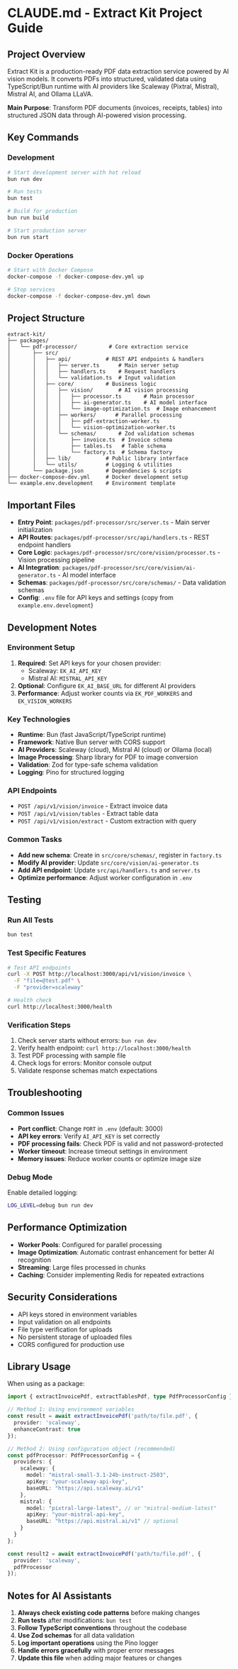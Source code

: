 # CLAUDE.md - Extract Kit Project Guide

## Project Overview

Extract Kit is a production-ready PDF data extraction service powered by AI vision models. It converts PDFs into structured, validated data using TypeScript/Bun runtime with AI providers like Scaleway (Pixtral, Mistral), Mistral AI, and Ollama LLaVA.

**Main Purpose**: Transform PDF documents (invoices, receipts, tables) into structured JSON data through AI-powered vision processing.

## Key Commands

### Development
```bash
# Start development server with hot reload
bun run dev

# Run tests
bun test

# Build for production
bun run build

# Start production server
bun run start
```

### Docker Operations
```bash
# Start with Docker Compose
docker-compose -f docker-compose-dev.yml up

# Stop services
docker-compose -f docker-compose-dev.yml down
```

## Project Structure

```
extract-kit/
├── packages/
│   └── pdf-processor/          # Core extraction service
│       ├── src/
│       │   ├── api/           # REST API endpoints & handlers
│       │   │   ├── server.ts      # Main server setup
│       │   │   ├── handlers.ts    # Request handlers
│       │   │   └── validation.ts  # Input validation
│       │   ├── core/          # Business logic
│       │   │   ├── vision/        # AI vision processing
│       │   │   │   ├── processor.ts       # Main processor
│       │   │   │   ├── ai-generator.ts    # AI model interface
│       │   │   │   └── image-optimization.ts  # Image enhancement
│       │   │   ├── workers/      # Parallel processing
│       │   │   │   ├── pdf-extraction-worker.ts
│       │   │   │   └── vision-optimization-worker.ts
│       │   │   └── schemas/       # Zod validation schemas
│       │   │       ├── invoice.ts  # Invoice schema
│       │   │       ├── tables.ts   # Table schema
│       │   │       └── factory.ts  # Schema factory
│       │   ├── lib/           # Public library interface
│       │   └── utils/         # Logging & utilities
│       └── package.json       # Dependencies & scripts
├── docker-compose-dev.yml     # Docker development setup
└── example.env.development    # Environment template
```

## Important Files

- **Entry Point**: `packages/pdf-processor/src/server.ts` - Main server initialization
- **API Routes**: `packages/pdf-processor/src/api/handlers.ts` - REST endpoint handlers
- **Core Logic**: `packages/pdf-processor/src/core/vision/processor.ts` - Vision processing pipeline
- **AI Integration**: `packages/pdf-processor/src/core/vision/ai-generator.ts` - AI model interface
- **Schemas**: `packages/pdf-processor/src/core/schemas/` - Data validation schemas
- **Config**: `.env` file for API keys and settings (copy from `example.env.development`)

## Development Notes

### Environment Setup
1. **Required**: Set API keys for your chosen provider:
   - Scaleway: `EK_AI_API_KEY`
   - Mistral AI: `MISTRAL_API_KEY`
2. **Optional**: Configure `EK_AI_BASE_URL` for different AI providers
3. **Performance**: Adjust worker counts via `EK_PDF_WORKERS` and `EK_VISION_WORKERS`

### Key Technologies
- **Runtime**: Bun (fast JavaScript/TypeScript runtime)
- **Framework**: Native Bun server with CORS support
- **AI Providers**: Scaleway (cloud), Mistral AI (cloud) or Ollama (local)
- **Image Processing**: Sharp library for PDF to image conversion
- **Validation**: Zod for type-safe schema validation
- **Logging**: Pino for structured logging

### API Endpoints
- `POST /api/v1/vision/invoice` - Extract invoice data
- `POST /api/v1/vision/tables` - Extract table data
- `POST /api/v1/vision/extract` - Custom extraction with query

### Common Tasks
- **Add new schema**: Create in `src/core/schemas/`, register in `factory.ts`
- **Modify AI provider**: Update `src/core/vision/ai-generator.ts`
- **Add API endpoint**: Update `src/api/handlers.ts` and `server.ts`
- **Optimize performance**: Adjust worker configuration in `.env`

## Testing

### Run All Tests
```bash
bun test
```

### Test Specific Features
```bash
# Test API endpoints
curl -X POST http://localhost:3000/api/v1/vision/invoice \
  -F "file=@test.pdf" \
  -F "provider=scaleway"

# Health check
curl http://localhost:3000/health
```

### Verification Steps
1. Check server starts without errors: `bun run dev`
2. Verify health endpoint: `curl http://localhost:3000/health`
3. Test PDF processing with sample file
4. Check logs for errors: Monitor console output
5. Validate response schemas match expectations

## Troubleshooting

### Common Issues
- **Port conflict**: Change `PORT` in `.env` (default: 3000)
- **API key errors**: Verify `AI_API_KEY` is set correctly
- **PDF processing fails**: Check PDF is valid and not password-protected
- **Worker timeout**: Increase timeout settings in environment
- **Memory issues**: Reduce worker counts or optimize image size

### Debug Mode
Enable detailed logging:
```bash
LOG_LEVEL=debug bun run dev
```

## Performance Optimization

- **Worker Pools**: Configured for parallel processing
- **Image Optimization**: Automatic contrast enhancement for better AI recognition
- **Streaming**: Large files processed in chunks
- **Caching**: Consider implementing Redis for repeated extractions

## Security Considerations

- API keys stored in environment variables
- Input validation on all endpoints
- File type verification for uploads
- No persistent storage of uploaded files
- CORS configured for production use

## Library Usage

When using as a package:
```typescript
import { extractInvoicePdf, extractTablesPdf, type PdfProcessorConfig } from '@aidalinfo/pdf-processor';

// Method 1: Using environment variables
const result = await extractInvoicePdf('path/to/file.pdf', {
  provider: 'scaleway',
  enhanceContrast: true
});

// Method 2: Using configuration object (recommended)
const pdfProcessor: PdfProcessorConfig = {
  providers: {
    scaleway: {
      model: "mistral-small-3.1-24b-instruct-2503",
      apiKey: "your-scaleway-api-key",
      baseURL: "https://api.scaleway.ai/v1"
    },
    mistral: {
      model: "pixtral-large-latest", // or "mistral-medium-latest"
      apiKey: "your-mistral-api-key",
      baseURL: "https://api.mistral.ai/v1" // optional
    }
  }
};

const result2 = await extractInvoicePdf('path/to/file.pdf', {
  provider: 'scaleway',
  pdfProcessor
});
```

## Notes for AI Assistants

1. **Always check existing code patterns** before making changes
2. **Run tests** after modifications: `bun test`
3. **Follow TypeScript conventions** throughout the codebase
4. **Use Zod schemas** for all data validation
5. **Log important operations** using the Pino logger
6. **Handle errors gracefully** with proper error messages
7. **Update this file** when adding major features or changes